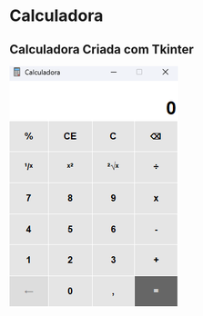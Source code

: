 # Calculadora

## Calculadora Criada com Tkinter


![Calculadora](https://github.com/RuanRoella/calculadora/blob/main/assets/images/calculadora.jpg?raw=true)

